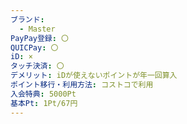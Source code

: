 ```yaml
---
ブランド:
  - Master
PayPay登録: 〇
QUICPay: 〇
iD: ×
タッチ決済: 〇
デメリット: iDが使えないポイントが年一回算入
ポイント移行・利用方法: コストコで利用
入会特典: 5000Pt
基本Pt: 1Pt/67円
---
```

